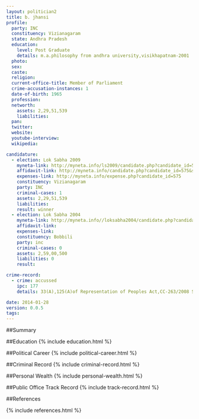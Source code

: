 ```yaml
---
layout: politician2
title: b. jhansi
profile: 
  party: INC
  constituency: Vizianagaram
  state: Andhra Pradesh
  education: 
    level: Post Graduate
    details: m.a.philosophy from andhra university,visikhapatnam-2001
  photo: 
  sex: 
  caste: 
  religion: 
  current-office-title: Member of Parliament
  crime-accusation-instances: 1
  date-of-birth: 1965
  profession: 
  networth: 
    assets: 2,29,51,539
    liabilities: 
  pan: 
  twitter: 
  website: 
  youtube-interview: 
  wikipedia: 

candidature: 
  - election: Lok Sabha 2009
    myneta-link: http://myneta.info/ls2009/candidate.php?candidate_id=575
    affidavit-link: http://myneta.info/candidate.php?candidate_id=575&scan=original
    expenses-link: http://myneta.info/expense.php?candidate_id=575
    constituency: Vizianagaram 
    party: INC
    criminal-cases: 1
    assets: 2,29,51,539
    liabilities: 
    result: winner 
  - election: Lok Sabha 2004
    myneta-link: http://myneta.info//loksabha2004/candidate.php?candidate_id=43
    affidavit-link: 
    expenses-link: 
    constituency: Bobbili 
    party: inc
    criminal-cases: 0
    assets: 2,59,00,500
    liabilities: 0
    result:  

crime-record: 
  - crime: accussed
    ipc: 177
    details: 33(A),125(A)of Representation of Peoples Act,CC-263/2008 Special Judicial 1st Class Magistrate(Excise),Viziangaram,1 Town Police Station,Viziangaram,Viziangaram District,Date 20-04-2007 

date: 2014-01-28
version: 0.0.5
tags: 
---
```

##Summary


##Education
{% include education.html %}


##Political Career
{% include political-career.html %}


##Criminal Record
{% include criminal-record.html %}


##Personal Wealth
{% include personal-wealth.html %}


##Public Office Track Record
{% include track-record.html %}


##References


{% include references.html %}